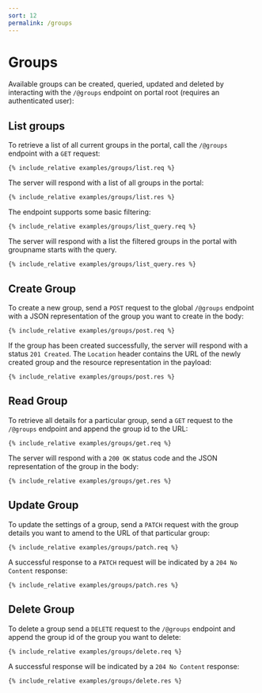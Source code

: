 ```yaml
---
sort: 12
permalink: /groups
---
```


# Groups

Available groups can be created, queried, updated and deleted by interacting with the `/@groups` endpoint on portal root (requires an authenticated user):

## List groups

To retrieve a list of all current groups in the portal, call the `/@groups` endpoint with a `GET` request:

```
{% include_relative examples/groups/list.req %}
```

The server will respond with a list of all groups in the portal:

```
{% include_relative examples/groups/list.res %}
```

The endpoint supports some basic filtering:

```
{% include_relative examples/groups/list_query.req %}
```

The server will respond with a list the filtered groups in the portal with groupname starts with the query.

```
{% include_relative examples/groups/list_query.res %}
```

## Create Group

To create a new group, send a `POST` request to the global `/@groups` endpoint with a JSON representation of the group you want to create in the body:

```
{% include_relative examples/groups/post.req %}
```

If the group has been created successfully, the server will respond with a status `201 Created`. The `Location` header contains the URL of the newly created group and the resource representation in the payload:

```
{% include_relative examples/groups/post.res %}
```

## Read Group

To retrieve all details for a particular group, send a `GET` request to the `/@groups` endpoint and append the group id to the URL:

```
{% include_relative examples/groups/get.req %}
```

The server will respond with a `200 OK` status code and the JSON representation of the group in the body:

```
{% include_relative examples/groups/get.res %}
```

## Update Group

To update the settings of a group, send a `PATCH` request with the group details you want to amend to the URL of that particular group:

```
{% include_relative examples/groups/patch.req %}
```

A successful response to a `PATCH` request will be indicated by a `204 No Content` response:

```
{% include_relative examples/groups/patch.res %}
```

## Delete Group

To delete a group send a `DELETE` request to the `/@groups` endpoint and append the group id of the group you want to delete:

```
{% include_relative examples/groups/delete.req %}
```

A successful response will be indicated by a `204 No Content` response:

```
{% include_relative examples/groups/delete.res %}
```
